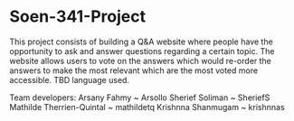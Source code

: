 # Soen-341-Project

This project consists of building a Q&A website where people have the opportunity to ask and answer questions regarding a certain topic. The website allows users to vote on the answers which would re-order the answers to make the most relevant which are the most voted more accessible. 
TBD language used.

Team developers:
Arsany Fahmy ~ Arsollo
Sherief Soliman ~ SheriefS
Mathilde Therrien-Quintal ~ mathildetq
Krishnna Shanmugam ~ krishnnas
